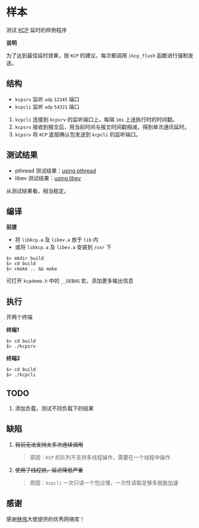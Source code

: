 # 样本

测试 [KCP](https://github.com/skywind3000/kcp/) 延时的样例程序

**说明**

为了达到最佳延时效果，按 `KCP` 的建议，每次都调用 `ikcp_flush` 函数进行强制发送。

## 结构

- `kcpsrv` 监听 `udp` `12345` 端口
- `kcpcli` 监听 `udp` `54321` 端口

1. `kcpcli` 连接到 `kcpsrv` 的监听端口上，每隔 `1ms` 上送执行时的时间戳。
2. `kcpsrv` 接收到报文后，用当前时间与报文时间戳相减，得到单次通讯延时。
3. `kcpsrv` 将 `KCP` 底层确认包发送到 `kcpcli` 的监听端口。

## 测试结果

- pthread 测试结果：[using pthread](result.pthread.md)
- libev 测试结果：[using libev](result.libev.md)

从测试结果看，相当稳定。

## 编译

**前提**

- 将 `libkcp.a` 及 `libev.a` 放于 `lib` 内
- 或将 `libkcp.a` 及 `libev.a` 安装到 `/usr` 下

```shell
$> mkdir build
$> cd build
$> cmake .. && make
```

可打开 `kcpdemo.h` 中的 `__DEBUG` 宏，添加更多输出信息

## 执行

开两个终端

**终端1**

```shell
$> cd build
$> ./kcpsrv
```

**终端2**

```shell
$> cd build
$> ./kcpcli
```

## TODO

1. 添加负载，测试不同负载下的结果

## 缺陷

1. ~~目前无法支持太多次连续调用~~
    > 原因：`KCP` 的队列不支持多线程操作，需要在一个线程中操作
2. ~~使用了线程锁，延迟降低严重~~
    > 原因：`kcpcli` 一次只读一个包过慢，一次性读取足够多就能加速

## 感谢

感谢[林伟](https://github.com/skywind3000/)大佬提供的优秀网络库！
